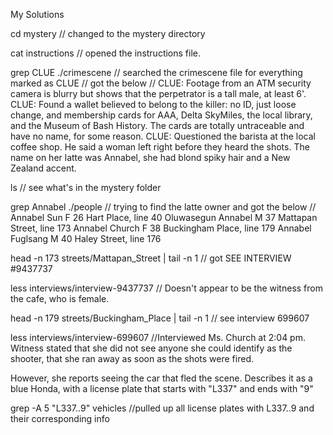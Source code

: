 My Solutions

cd mystery
// changed to the mystery directory

cat instructions
// opened the instructions file.

grep CLUE ./crimescene
// searched the crimescene file for everything marked as CLUE
// got the below
// CLUE: Footage from an ATM security camera is blurry but shows that the perpetrator is a tall male, at least 6'.
CLUE: Found a wallet believed to belong to the killer: no ID, just loose change, and membership cards for AAA, Delta SkyMiles, the local library, and the Museum of Bash History. The cards are totally untraceable and have no name, for some reason.
CLUE: Questioned the barista at the local coffee shop. He said a woman left right before they heard the shots. The name on her latte was Annabel, she had blond spiky hair and a New Zealand accent.

ls
// see what's in the mystery folder

grep Annabel ./people
// trying to find the latte owner and got the below
// Annabel Sun	F	26	Hart Place, line 40
Oluwasegun Annabel	M	37	Mattapan Street, line 173
Annabel Church	F	38	Buckingham Place, line 179
Annabel Fuglsang	M	40	Haley Street, line 176

head -n 173 streets/Mattapan_Street | tail -n 1
// got SEE INTERVIEW #9437737

less interviews/interview-9437737
// Doesn't appear to be the witness from the cafe, who is female.

head -n 179 streets/Buckingham_Place | tail -n 1
// see interview 699607

less interviews/interview-699607
//Interviewed Ms. Church at 2:04 pm.  Witness stated that she did not see anyone she could identify as the shooter, that she ran away as soon as the shots were fired.

However, she reports seeing the car that fled the scene.  Describes it as a blue Honda, with a license plate that starts with "L337" and ends with "9"

grep -A 5 "L337..9" vehicles
//pulled up all license plates with L337..9 and their corresponding info
